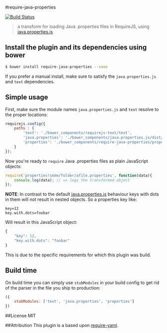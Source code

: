 #require-java-properties

[![Build Status](https://travis-ci.org/martinth/require-java-properties.svg?branch=master)](https://travis-ci.org/martinth/require-java-properties)

> a transform for loading Java .properties files in RequireJS, using [java.properties.js][1]

## Install the plugin and its dependencies using bower
```sh
$ bower install require-java-properties --save
```
If you prefer a manual install, make sure to satisfy the `java.properties.js` and `text` dependencies.

## Simple usage
First, make sure the module names `java.properties.js` and `text` resolve to the proper locations:
```js
requirejs.config({
    paths : {
        'text': './bower_components/requirejs-text/text',
        'java.properties': './bower_components/java.properties.js/dist/amd/java.properties',
        'properties': './bower_components/require-java-properties/properties'
    }
});
```

Now you're ready to `require` Java .properties files as plain JavaScript objects:
```js
require('properties!some/folder/afile.properties', function(data){
    console.log(data); // => logs the transformed object
});
```
**NOTE**: In contrast to the default [java.properties.js][1] behaviour keys with dots in them will *not* result in nested
objects. So a properties key like:
```
key=12
key.with.dots=foobar 
```
Will result in this JavaScript object:
```js
{
    "key": 12,
    "key.with.dots": "foobar"
} 
```
This is due to the specific requirements for which this plugin was build.

## Build time
On build time you can simply use `stubModules` in your build config to get rid of the parser in the file you ship to production:
```js
({
    stubModules: ['text', 'java.properties', 'properties']
})
```

##License
MIT

##Attribution
This plugin is a based upon [require-yaml](https://github.com/m90/require-yaml).

[1]: https://github.com/mattdsteele/java-properties

